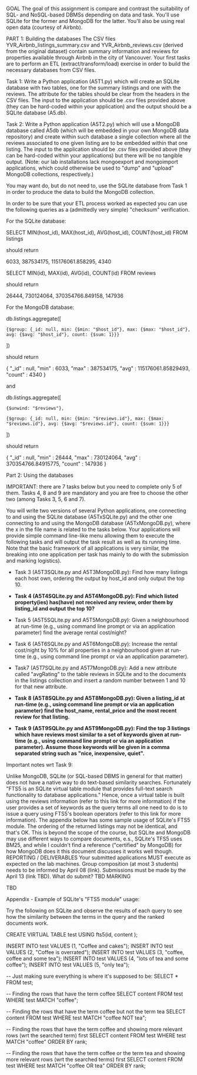 GOAL
The goal of this assignment is compare and contrast the suitability of SQL- and NoSQL-based DBMSs depending on data and task. You'll use SQLite for the former and MongoDB for the latter. You'll also be using real open data (courtesy of Airbnb).

PART 1: Building the databases
The CSV files YVR_Airbnb_listings_summary.csv and YVR_Airbnb_reviews.csv (derived from the original dataset) contain summary information and reviews for properties available through Airbnb in the city of Vancouver. Your first tasks are to perform an ETL (extract/transform/load) exercise in order to build the necessary databases from CSV files.

Task 1: Write a Python application (A5T1.py) which will create an SQLite database with two tables, one for the summary listings and one with the reviews. The attribute for the tables should be clear from the headers in the CSV files. The input to the application should be .csv files provided above (they can be hard-coded within your application) and the output should be a SQLite database (A5.db).

Task 2: Write a Python application (A5T2.py) which will use a MongoDB database called A5db (which will be embedded in your own MongoDB data repository) and create within such database a single collection where all the reviews associated to one given listing are to be embedded within that one listing. The input to the application should be .csv files provided above (they can be hard-coded within your applications) but there will be no tangible output. (Note: our lab installations lack mongoexport and mongoimport applications, which could otherwise be used to "dump" and "upload" MongoDB collections, respectively.)

You may want do, but do not need to, use the SQLite database from Task 1 in order to produce the data to build the MongoDB collection.

In order to be sure that your ETL process worked as expected you can use the following queries as a (admittedly very simple) "checksum" verification. 

For the SQLite database:

SELECT MIN(host_id), MAX(host_id), AVG(host_id), COUNT(host_id) FROM listings

should return 

6033, 387534175, 115176061.858295, 4340

SELECT MIN(id), MAX(id), AVG(id), COUNT(id) FROM reviews 

should return 

26444, 730124064, 370354766.849158, 147936

For the MongoDB database:

db.listings.aggregate([ 

    {$group: {_id: null, min: {$min: "$host_id"}, max: {$max: "$host_id"}, avg: {$avg: "$host_id"}, count: {$sum: 1}}} 

])

should return 

{ "_id" : null, "min" : 6033, "max" : 387534175, "avg" : 115176061.85829493, "count" : 4340 }

and

db.listings.aggregate([

    {$unwind: "$reviews"}, 

    {$group: {_id: null, min: {$min: "$reviews.id"}, max: {$max: "$reviews.id"}, avg: {$avg: "$reviews.id"}, count: {$sum: 1}}}

])

should return 

{ "_id" : null, "min" : 26444, "max" : 730124064, "avg" : 370354766.84915775, "count" : 147936 }

Part 2: Using the databases

IMPORTANT: there are 7 tasks below but you need to complete only 5 of them. Tasks 4, 8 and 9 are mandatory and you are free to choose the other two (among Tasks 3, 5, 6 and 7). 

You will write two versions of several Python applications, one connecting to and using the SQLite database (A5TxSQLite.py) and the other one connecting to and using the MongoDB database (A5TxMongoDB.py), where the x in the file name is related to the tasks below. Your applications will provide simple command line-like menu allowing them to execute the following tasks and will output the task result as well as its running time. Note that the basic framework of all applications is very similar, the breaking into one application per task has mainly to do with the submission and marking logistics).

* Task 3 (A5T3SQLite.py and A5T3MongoDB.py): Find how many listings each host own, ordering the output by host_id and only output the top 10.

* **Task 4 (A5T4SQLite.py and A5T4MongoDB.py): Find which listed property(ies) has(have) not received any review, order them by listing_id and output the top 10?** 

* Task 5 (A5T5SQLite.py and A5T5MongoDB.py): Given a neighbourhood at run-time (e.g., using command line prompt or via an application parameter) find the average rental cost/night?

* Task 6 (A5T6SQLite.py and A5T6MongoDB.py): Increase the rental cost/night by 10% for all properties in a neighbourhood given at run-time (e.g., using command line prompt or via an application parameter).

* Task7 (A5T7SQLite.py and A5T7MongoDB.py): Add a new attribute called "avgRating” to the table reviews in SQLite and to the documents in the listings collection and insert a random number between 1 and 10 for that new attribute.

* **Task 8 (A5T8SQLite.py and A5T8MongoDB.py): Given a listing_id at run-time (e.g., using command line prompt or via an application parameter) find the host_name, rental_price and the most recent review for that listing.**

* **Task 9 (A5T9SQLite.py and A5T9MongoDB.py): Find the top 3 listings which have reviews most similar to a set of keywords given at run-time (e.g., using command line prompt or via an application parameter). Assume those keywords will be given in a comma separated string such as "nice, inexpensive, quiet".**

Important notes wrt Task 9: 

Unlike MongoDB, SQLite (or SQL-based DBMS in general for that matter) does not have a native way to do text-based similarity searches. Fortunately "FTS5 is an SQLite virtual table module that provides full-text search functionality to database applications." Hence, once a virtual table is built using the reviews information (refer to this link for more information) if the user provides a set of keywords as the query terms all one need to do is to issue a query using FTS5's boolean operators (refer to this link for more information). The appendix below has some sample usage of SQLite's FTS5 module.
The ordering of the returned listings may not be identical, and that's OK. This is beyond the scope of the course, but SQLite and MongoDB may use different ways to compare documents, e.s., SQLite's TFS5 uses BM25, and while I couldn't find a reference ("certified" by MongoDB) for how MongoDB does it this document discusses it works well though.
REPORTING / DELIVERABLES
Your submitted applications MUST execute as expected on the lab machines. 
Group composition (at most 3 students) needs to be informed by April 08 (link).
Submissions must be made by the April 13 (link TBD).
What do submit?
TBD
MARKING

TBD


Appendix - Example of SQLite's "FTS5 module" usage:

Try the following on SQLite and observe the results of each query to see how the similarity between the terms in the query and the ranked documents work.

CREATE VIRTUAL TABLE test USING fts5(id, content );

INSERT INTO test VALUES (1, "Coffee and cakes");
INSERT INTO test VALUES (2, "Coffee is overrated");
INSERT INTO test VALUES (3, "coffee, coffee and some tea");
INSERT INTO test VALUES (4, "lots of tea and some coffee");
INSERT INTO test VALUES (5, "only tea");

-- Just making sure everything is where it's supposed to be:
SELECT * FROM test;

-- Finding the rows that have the term coffee
SELECT content FROM test WHERE test MATCH "coffee";

-- Finding the rows that have the term coffee but not the term tea
SELECT content FROM test WHERE test MATCH "coffee NOT tea"; 

-- Finding the rows that have the term coffee and showing more relevant rows (wrt the searched term) first
SELECT content FROM test WHERE test MATCH "coffee" ORDER BY rank;

 -- Finding the rows that have the term coffee or the term tea and showing more relevant rows (wrt the searched terms) first
SELECT content FROM test WHERE test MATCH "coffee OR tea" ORDER BY rank; 
